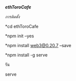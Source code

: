 ***ethToroCafe***


*การติดตั้ง*

*cd ethToroCafe

*npm init –yes

*npm install web3@0.20.7 –save

*npm install -g serve

รัน

serve
